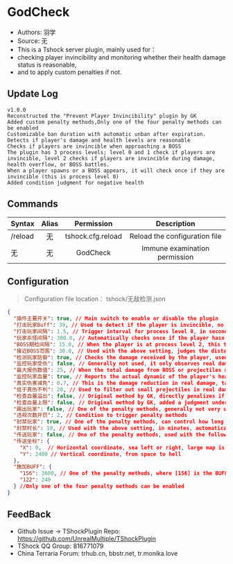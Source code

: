 # GodCheck

- Authors: 羽学
- Source: 无
- This is a Tshock server plugin, mainly used for：
- checking player invincibility and monitoring whether their health damage status is reasonable, 
- and to apply custom penalties if not.

## Update Log

```
v1.0.0
Reconstructed the "Prevent Player Invincibility" plugin by GK
Added custom penalty methods,Only one of the four penalty methods can be enabled
Customizable ban duration with automatic unban after expiration.
Detects if player's damage and health levels are reasonable
Checks if players are invincible when approaching a BOSS
The plugin has 3 process levels; level 0 and 1 check if players are invincible, level 2 checks if players are invincible during damage, health overflow, or BOSS battles.
When a player spawns or a BOSS appears, it will check once if they are invincible (this is process level 0)
Added condition judgment for negative health
```

## Commands

| Syntax                             | Alias  |       Permission       |                   Description                   |
| -------------------------------- | :---: | :--------------: | :--------------------------------------: |
| /reload  | 无 |   tshock.cfg.reload    |    Reload the configuration file    |
| 无  | 无 |   GodCheck    |    Immune examination permission    |

## Configuration
> Configuration file location： tshock/无敌检测.json
```json
{
  "插件主要开关": true, // Main switch to enable or disable the plugin
  "打击玩家Buff": 39, // Used to detect if the player is invincible, no knockback, used in process levels 0 and 1
  "打击玩家间隔": 1.5, // Trigger interval for process level 0, in seconds
  "玩家杀怪间隔": 300.0, // Automatically checks once if the player hasn't killed a monster for over 5 minutes
  "BOSS期检间隔": 15.0, // When the player is at process level 2, this time will pass before checking again while the BOSS is alive
  "接近BOSS范围": 30.0, // Used with the above setting, judges the distance between the player and BOSS to decide whether to revert to process level 0
  "检测玩家防御": true, // Checks the damage received by the player, used for judgment in process level 2
  "监控玩家受伤": false, // Generally not used, it only observes real damage, which can be inaccurate for cheaters and should not be used as a reference.
  "最大报伤数值": 25, // When the total damage from BOSS or projectiles minus defense and immunity is less than 25 points, it starts reporting, used to filter report information with the above setting
  "监控玩家血量": true, // Reports the actual dynamic of the player's health, where `expected health` is recorded health minus real damage, if current health > recorded health then violation count +1, otherwise -1, triggers when reaching [violation count to penalize]
  "真实伤害减免": 0.7, // This is the damage reduction in real damage, taking 70% of Terraria's maximum damage reduction, e.g., 100 points of damage - 20 defense - (100 * 70%) = real damage
  "低于真伤不判": 20, // Used to filter out small projectiles in real damage, generally, real damage received by players exceeds 20 points, if a cheater modifies defense and receives only 1 point of damage, it also does not consider one point.
  "检查血量溢出": false, // Original method by GK, directly penalizes if health exceeds the limit
  "检查血量上限": false, // Original method by GK, added a judgment under the premise of using items: checks if health increases by 20 or 40 points between 100 and 400 health, and by 5 or 10 points above 400 health
  "踢出玩家": false, // One of the penalty methods, generally not very useful, a mild punishment
  "违规次数开罚": 2, // Condition to trigger penalty methods
  "封禁玩家": true, // One of the penalty methods, can control how long until unban according to the following [ban duration], simultaneously bans acc, ip, and uuid, and sends the ID number to the console or the log file in the ./tshock/logs folder after banning
  "封禁时长": 10, // Used with the above setting, in minutes, automatically unbans after 10 minutes to avoid misjudgment
  "传送玩家": false, // One of the penalty methods, used with the following [teleport coordinates], teleports cheaters to the lower left corner of hell
  "传送坐标": {
    "X": 0,  // Horizontal coordinate, sea left or right, large map is 8400, medium map 6200, small map 4200
    "Y": 2400 // Vertical coordinate, from space to hell
  },
  "施加BUFF": {
    "156": 3600, // One of the penalty methods, where [156] is the BUFF ID, 3600 is the duration of the BUFF, in frames (60 frames per second)
    "122": 240
  } //Only one of the four penalty methods can be enabled
}
```
## FeedBack
- Github Issue -> TShockPlugin Repo: https://github.com/UnrealMultiple/TShockPlugin
- TShock QQ Group: 816771079
- China Terraria Forum: trhub.cn, bbstr.net, tr.monika.love